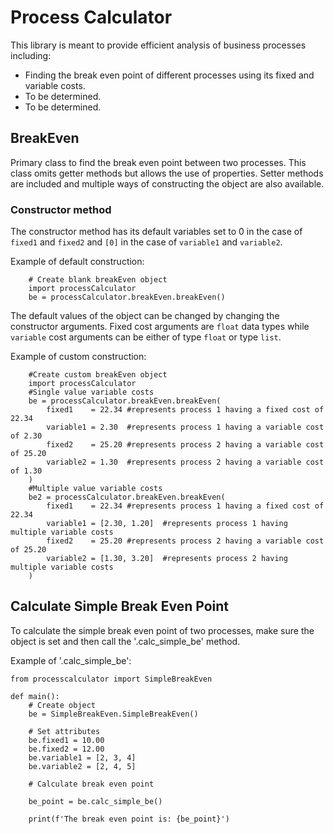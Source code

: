 # Process Calculator

This library is meant to provide efficient analysis of business processes including:

- Finding the break even point of different processes using its fixed and variable costs.
- To be determined.
- To be determined.

## BreakEven

Primary class to find the break even point between two processes. This class omits getter methods but allows the use of properties. Setter methods are included and multiple ways of constructing the object are also available.

### Constructor method

The constructor method has its default variables set to 0 in the case of `fixed1` and `fixed2` and `[0]` in the case of `variable1` and `variable2`.

Example of default construction:

```{python}
    # Create blank breakEven object
    import processCalculator
    be = processCalculator.breakEven.breakEven()
```

The default values of the object can be changed by changing the constructor arguments. Fixed cost arguments are `float` data types while `variable` cost arguments can be either of type `float` or type `list`.

Example of custom construction:

```{python}
    #Create custom breakEven object
    import processCalculator
    #Single value variable costs
    be = processCalculator.breakEven.breakEven(
        fixed1    = 22.34 #represents process 1 having a fixed cost of 22.34
        variable1 = 2.30  #represents process 1 having a variable cost of 2.30
        fixed2    = 25.20 #represents process 2 having a variable cost of 25.20
        variable2 = 1.30  #represents process 2 having a variable cost of 1.30
    )
    #Multiple value variable costs
    be2 = processCalculator.breakEven.breakEven(
        fixed1    = 22.34 #represents process 1 having a fixed cost of 22.34
        variable1 = [2.30, 1.20]  #represents process 1 having multiple variable costs
        fixed2    = 25.20 #represents process 2 having a variable cost of 25.20
        variable2 = [1.30, 3.20]  #represents process 2 having multiple variable costs
    )
```

## Calculate Simple Break Even Point

To calculate the simple break even point of two processes, make sure the object is set and then call the '.calc_simple_be' method.

Example of '.calc_simple_be':

```{python}
from processcalculator import SimpleBreakEven

def main():
    # Create object
    be = SimpleBreakEven.SimpleBreakEven()

    # Set attributes
    be.fixed1 = 10.00
    be.fixed2 = 12.00
    be.variable1 = [2, 3, 4]
    be.variable2 = [2, 4, 5]

    # Calculate break even point

    be_point = be.calc_simple_be()

    print(f'The break even point is: {be_point}')
```
